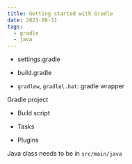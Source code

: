 ```yaml
---
title: Getting started with Gradle
date: 2023-08-31
tags:
  - gradle
  - java
---
```


- settings.gradle

- build.gradle

- `gradlew`, `gradlel.bat`: gradle wrapper 

Gradle project

- Build script

- Tasks

- Plugins

Java class needs to be in `src/main/java`

